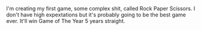 I'm creating my first game, some complex shit, called Rock Paper Scissors. I don't have high expextations but it's probably going to be the best game ever. It'll win Game of The Year 5 years straight.
